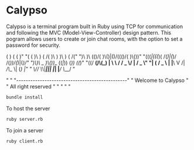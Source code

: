 # Calypso
Calypso is a terminal program built in Ruby using TCP for communication and following the MVC (Model-View-Controller) design pattern. This pogram allows users to create or join chat rooms, with the option to set a password for security.


(       ) (    (       )"
 "(    (     )\\ ) ( /( )\\ ) )\\ ) ( /("
")\\   )\\   (()/( )\\()|()/((()/( )\\())"
 "(((_|(((_)(  /(_)|(_)/ /(_))/(_)|(_)/"
 ")\\___)\\ _ )\\(_))__ ((_|_)) (_))   ((_)"
 "((/ __(_)_\\(_) | \\ \\ / / _ \\/ __| / _ \\"
 "| (__ / _ \\ | |__\\ V /|  _/\\__ \\| (_) |"
 " \\___/_/ \\_\\|____||_| |_|  |___/ \\___/ "

 "                                               "
 "-----------------------------------------------"
 "             Welcome to Calypso                "
 "             All right reserved                "
 "                                               "
 "                                               "

```sh
bundle install
```

To host the server
```sh
ruby server.rb
````

To join a server
```sh
ruby client.rb
```
